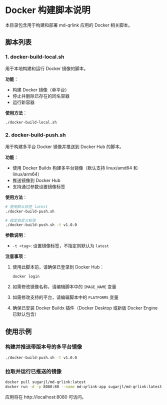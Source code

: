# Docker 构建脚本说明

本目录包含用于构建和部署 md-qrlink 应用的 Docker 相关脚本。

## 脚本列表

### 1. docker-build-local.sh

用于本地构建和运行 Docker 镜像的脚本。

**功能**：
- 构建 Docker 镜像（单平台）
- 停止并删除已存在的同名容器
- 运行新容器

**使用方法**：
```bash
./docker-build-local.sh
```

### 2. docker-build-push.sh

用于构建多平台 Docker 镜像并推送到 Docker Hub 的脚本。

**功能**：
- 使用 Docker Buildx 构建多平台镜像（默认支持 linux/amd64 和 linux/arm64）
- 推送镜像到 Docker Hub
- 支持通过参数设置镜像标签

**使用方法**：
```bash
# 使用默认标签 latest
./docker-build-push.sh

# 指定自定义标签
./docker-build-push.sh -t v1.0.0
```

**参数说明**：
- `-t <tag>`: 设置镜像标签，不指定则默认为 `latest`

**注意事项**：
1. 使用此脚本前，请确保已登录到 Docker Hub：
   ```bash
   docker login
   ```

2. 如需修改镜像名称，请编辑脚本中的 `IMAGE_NAME` 变量

3. 如需修改支持的平台，请编辑脚本中的 `PLATFORMS` 变量

4. 确保已安装 Docker Buildx 插件（Docker Desktop 或新版 Docker Engine 已默认包含）

## 使用示例

### 构建并推送带版本号的多平台镜像

```bash
./docker-build-push.sh -t v1.0.0
```

### 拉取并运行已推送的镜像

```bash
docker pull sugarjl/md-qrlink:latest
docker run -d -p 8080:80 --name md-qrlink-app sugarjl/md-qrlink:latest
```

应用将在 http://localhost:8080 可访问。